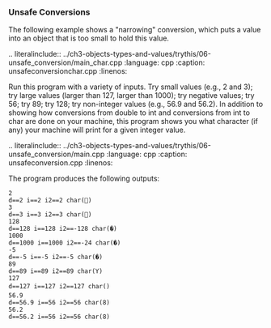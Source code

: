 ### Unsafe Conversions

The following example shows a "narrowing" conversion, which puts a value into an object that is too small to hold this value.


.. literalinclude:: ../ch3-objects-types-and-values/trythis/06-unsafe_conversion/main_char.cpp
   :language: cpp
   :caption: unsafeconversionchar.cpp
   :linenos:


Run this program with a variety of inputs. Try small values (e.g., 2 and 3); 
try large values (larger than 127, larger than 1000); try negative values; try 56; try 89; try 128; 
try non-integer values (e.g., 56.9 and 56.2). 
In addition to showing how conversions from double to int and conversions from int to char are done on your machine, 
this program shows you what character (if any) your machine will print for a given integer value.

.. literalinclude:: ../ch3-objects-types-and-values/trythis/06-unsafe_conversion/main.cpp
   :language: cpp
   :caption: unsafeconversion.cpp
   :linenos:


The program produces the following outputs:

``` 
2
d==2 i==2 i2==2 char()
3
d==3 i==3 i2==3 char()
128
d==128 i==128 i2==-128 char(�)
1000
d==1000 i==1000 i2==-24 char(�)
-5
d==-5 i==-5 i2==-5 char(�)
89
d==89 i==89 i2==89 char(Y)
127
d==127 i==127 i2==127 char()
56.9
d==56.9 i==56 i2==56 char(8)
56.2
d==56.2 i==56 i2==56 char(8)
``` 

